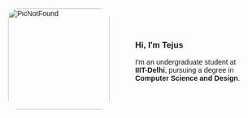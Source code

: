 <div style="display: flex; align-items: center; gap: 50px; font-family: Arial, sans-serif; padding: 20px;">

  <img 
    src="http://upload.wikimedia.org/wikipedia/commons/0/06/Green_character_pixel_art.png" 
    alt="PicNotFound" 
    style="width: 200px; height: auto; border-radius: 20px;" 
  />

  <div>
    <h3>Hi, I'm Tejus</h3>
    <p>
      I'm an undergraduate student at <strong>IIIT-Delhi</strong>, pursuing a degree in <br/>
      <strong>Computer Science and Design</strong>.
    </p>
  </div>

</div>
